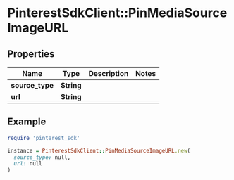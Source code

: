 # PinterestSdkClient::PinMediaSourceImageURL

## Properties

| Name | Type | Description | Notes |
| ---- | ---- | ----------- | ----- |
| **source_type** | **String** |  |  |
| **url** | **String** |  |  |

## Example

```ruby
require 'pinterest_sdk'

instance = PinterestSdkClient::PinMediaSourceImageURL.new(
  source_type: null,
  url: null
)
```

